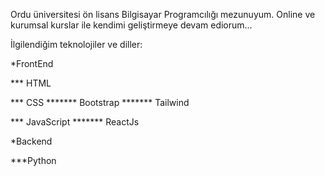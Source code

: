 Ordu üniversitesi ön lisans Bilgisayar Programcılığı mezunuyum. Online ve kurumsal kurslar ile kendimi geliştirmeye devam ediorum...

İlgilendiğim teknolojiler ve diller:

*FrontEnd

*** HTML

*** CSS
******* Bootstrap
******* Tailwind

*** JavaScript
******* ReactJs

*Backend

***Python

